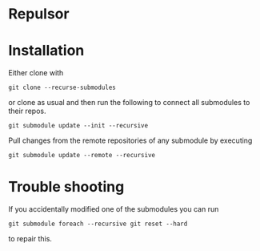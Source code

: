 # Repulsor

# Installation

Either clone with

    git clone --recurse-submodules

or clone as usual and then run the following to connect all submodules to their repos.

    git submodule update --init --recursive
    

Pull changes from the remote repositories of any submodule by executing

    git submodule update --remote --recursive
    
    
# Trouble shooting

If you accidentally modified one of the submodules you can run

    git submodule foreach --recursive git reset --hard
    
to repair this.

